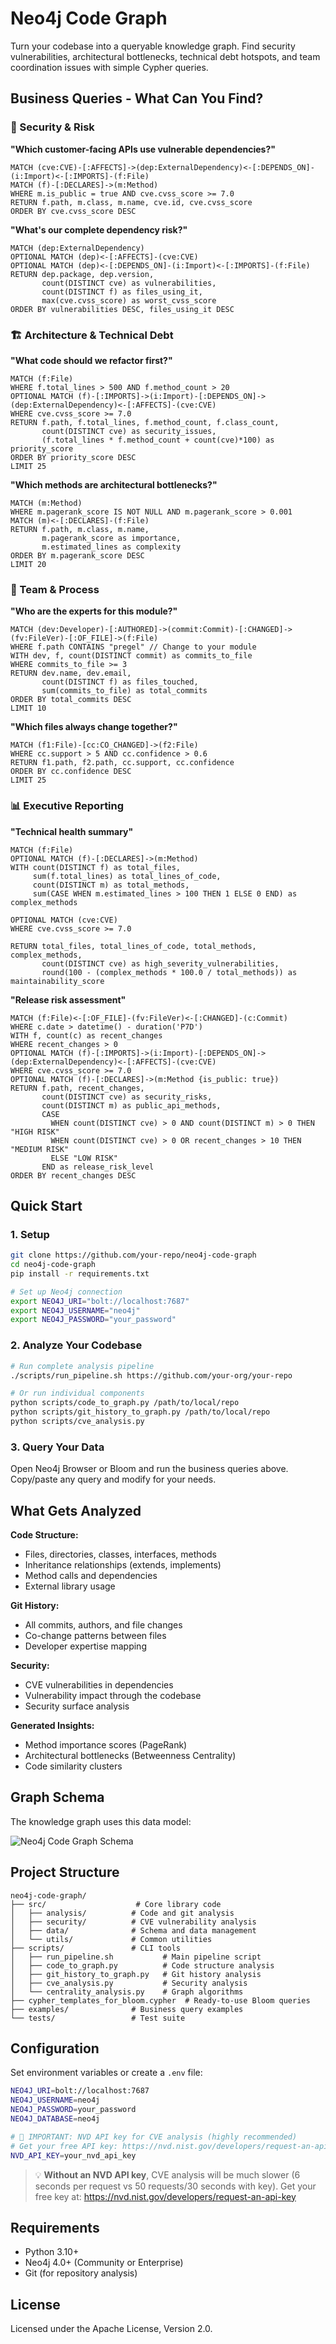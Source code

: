 # Neo4j Code Graph

Turn your codebase into a queryable knowledge graph. Find security vulnerabilities, architectural bottlenecks, technical debt hotspots, and team coordination issues with simple Cypher queries.

## Business Queries - What Can You Find?

### 🚨 Security & Risk

**"Which customer-facing APIs use vulnerable dependencies?"**
```cypher
MATCH (cve:CVE)-[:AFFECTS]->(dep:ExternalDependency)<-[:DEPENDS_ON]-(i:Import)<-[:IMPORTS]-(f:File)
MATCH (f)-[:DECLARES]->(m:Method)
WHERE m.is_public = true AND cve.cvss_score >= 7.0
RETURN f.path, m.class, m.name, cve.id, cve.cvss_score
ORDER BY cve.cvss_score DESC
```

**"What's our complete dependency risk?"**
```cypher
MATCH (dep:ExternalDependency)
OPTIONAL MATCH (dep)<-[:AFFECTS]-(cve:CVE)
OPTIONAL MATCH (dep)<-[:DEPENDS_ON]-(i:Import)<-[:IMPORTS]-(f:File)
RETURN dep.package, dep.version,
       count(DISTINCT cve) as vulnerabilities,
       count(DISTINCT f) as files_using_it,
       max(cve.cvss_score) as worst_cvss_score
ORDER BY vulnerabilities DESC, files_using_it DESC
```

### 🏗️ Architecture & Technical Debt

**"What code should we refactor first?"**
```cypher
MATCH (f:File)
WHERE f.total_lines > 500 AND f.method_count > 20
OPTIONAL MATCH (f)-[:IMPORTS]->(i:Import)-[:DEPENDS_ON]->(dep:ExternalDependency)<-[:AFFECTS]-(cve:CVE)
WHERE cve.cvss_score >= 7.0
RETURN f.path, f.total_lines, f.method_count, f.class_count,
       count(DISTINCT cve) as security_issues,
       (f.total_lines * f.method_count + count(cve)*100) as priority_score
ORDER BY priority_score DESC
LIMIT 25
```

**"Which methods are architectural bottlenecks?"**
```cypher
MATCH (m:Method)
WHERE m.pagerank_score IS NOT NULL AND m.pagerank_score > 0.001
MATCH (m)<-[:DECLARES]-(f:File)
RETURN f.path, m.class, m.name,
       m.pagerank_score as importance,
       m.estimated_lines as complexity
ORDER BY m.pagerank_score DESC
LIMIT 20
```

### 👥 Team & Process

**"Who are the experts for this module?"**
```cypher
MATCH (dev:Developer)-[:AUTHORED]->(commit:Commit)-[:CHANGED]->(fv:FileVer)-[:OF_FILE]->(f:File)
WHERE f.path CONTAINS "pregel" // Change to your module
WITH dev, f, count(DISTINCT commit) as commits_to_file
WHERE commits_to_file >= 3
RETURN dev.name, dev.email,
       count(DISTINCT f) as files_touched,
       sum(commits_to_file) as total_commits
ORDER BY total_commits DESC
LIMIT 10
```

**"Which files always change together?"**
```cypher
MATCH (f1:File)-[cc:CO_CHANGED]->(f2:File)
WHERE cc.support > 5 AND cc.confidence > 0.6
RETURN f1.path, f2.path, cc.support, cc.confidence
ORDER BY cc.confidence DESC
LIMIT 25
```

### 📊 Executive Reporting

**"Technical health summary"**
```cypher
MATCH (f:File)
OPTIONAL MATCH (f)-[:DECLARES]->(m:Method)
WITH count(DISTINCT f) as total_files,
     sum(f.total_lines) as total_lines_of_code,
     count(DISTINCT m) as total_methods,
     sum(CASE WHEN m.estimated_lines > 100 THEN 1 ELSE 0 END) as complex_methods

OPTIONAL MATCH (cve:CVE)
WHERE cve.cvss_score >= 7.0

RETURN total_files, total_lines_of_code, total_methods, complex_methods,
       count(DISTINCT cve) as high_severity_vulnerabilities,
       round(100 - (complex_methods * 100.0 / total_methods)) as maintainability_score
```

**"Release risk assessment"**
```cypher
MATCH (f:File)<-[:OF_FILE]-(fv:FileVer)<-[:CHANGED]-(c:Commit)
WHERE c.date > datetime() - duration('P7D')
WITH f, count(c) as recent_changes
WHERE recent_changes > 0
OPTIONAL MATCH (f)-[:IMPORTS]->(i:Import)-[:DEPENDS_ON]->(dep:ExternalDependency)<-[:AFFECTS]-(cve:CVE)
WHERE cve.cvss_score >= 7.0
OPTIONAL MATCH (f)-[:DECLARES]->(m:Method {is_public: true})
RETURN f.path, recent_changes,
       count(DISTINCT cve) as security_risks,
       count(DISTINCT m) as public_api_methods,
       CASE
         WHEN count(DISTINCT cve) > 0 AND count(DISTINCT m) > 0 THEN "HIGH RISK"
         WHEN count(DISTINCT cve) > 0 OR recent_changes > 10 THEN "MEDIUM RISK"
         ELSE "LOW RISK"
       END as release_risk_level
ORDER BY recent_changes DESC
```

## Quick Start

### 1. Setup
```bash
git clone https://github.com/your-repo/neo4j-code-graph
cd neo4j-code-graph
pip install -r requirements.txt

# Set up Neo4j connection
export NEO4J_URI="bolt://localhost:7687"
export NEO4J_USERNAME="neo4j"
export NEO4J_PASSWORD="your_password"
```

### 2. Analyze Your Codebase
```bash
# Run complete analysis pipeline
./scripts/run_pipeline.sh https://github.com/your-org/your-repo

# Or run individual components
python scripts/code_to_graph.py /path/to/local/repo
python scripts/git_history_to_graph.py /path/to/local/repo
python scripts/cve_analysis.py
```

### 3. Query Your Data
Open Neo4j Browser or Bloom and run the business queries above. Copy/paste any query and modify for your needs.

## What Gets Analyzed

**Code Structure:**
- Files, directories, classes, interfaces, methods
- Inheritance relationships (extends, implements)
- Method calls and dependencies
- External library usage

**Git History:**
- All commits, authors, and file changes
- Co-change patterns between files
- Developer expertise mapping

**Security:**
- CVE vulnerabilities in dependencies
- Vulnerability impact through the codebase
- Security surface analysis

**Generated Insights:**
- Method importance scores (PageRank)
- Architectural bottlenecks (Betweenness Centrality)
- Code similarity clusters

## Graph Schema

The knowledge graph uses this data model:

![Neo4j Code Graph Schema](docs/schema.png)

## Project Structure

```
neo4j-code-graph/
├── src/                    # Core library code
│   ├── analysis/          # Code and git analysis
│   ├── security/          # CVE vulnerability analysis
│   ├── data/              # Schema and data management
│   └── utils/             # Common utilities
├── scripts/               # CLI tools
│   ├── run_pipeline.sh           # Main pipeline script
│   ├── code_to_graph.py          # Code structure analysis
│   ├── git_history_to_graph.py   # Git history analysis
│   ├── cve_analysis.py           # Security analysis
│   └── centrality_analysis.py    # Graph algorithms
├── cypher_templates_for_bloom.cypher  # Ready-to-use Bloom queries
├── examples/              # Business query examples
└── tests/                 # Test suite
```

## Configuration

Set environment variables or create a `.env` file:
```bash
NEO4J_URI=bolt://localhost:7687
NEO4J_USERNAME=neo4j
NEO4J_PASSWORD=your_password
NEO4J_DATABASE=neo4j

# 🔑 IMPORTANT: NVD API key for CVE analysis (highly recommended)
# Get your free API key: https://nvd.nist.gov/developers/request-an-api-key
NVD_API_KEY=your_nvd_api_key
```

> 💡 **Without an NVD API key**, CVE analysis will be much slower (6 seconds per request vs 50 requests/30 seconds with key). Get your free key at: https://nvd.nist.gov/developers/request-an-api-key

## Requirements

- Python 3.10+
- Neo4j 4.0+ (Community or Enterprise)
- Git (for repository analysis)

## License

Licensed under the Apache License, Version 2.0.
